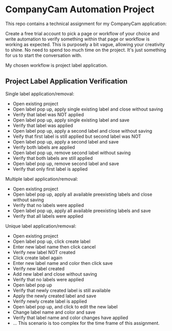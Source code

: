 # CompanyCam Automation Project

This repo contains a technical assignment for my CompanyCam application:

Create a free trial account to pick a page or workflow of your choice and write automation to verify something within that page or workflow is working as expected. This is purposely a bit vague, allowing your creativity to shine. No need to spend too much time on the project. It's just something for us to start the conversation with.

My chosen workflow is project label application.

## Project Label Application Verification

Single label application/removal:

- Open existing project
- Open label pop up, apply single existing label and close without saving
- Verify that label was NOT applied
- Open label pop up, apply single existing label and save
- Verify that label was applied
- Open label pop up, apply a second label and close without saving
- Veify that first label is still applied but second label was NOT
- Open label pop up, apply a second label and save
- Verify both labels are applied
- Open label pop up, remove second label without saving
- Verify that both labels are still applied
- Open label pop up, remove second label and save
- Verify that only first label is applied

Multiple label application/removal:

- Open existing project
- Open label pop up, apply all available preexisting labels and close without saving
- Verify that no labels were applied
- Open label pop up, apply all available preexisting labels and save
- Verify that all labels were applied

Unique label application/removal:

- Open existing project
- Open label pop up, click create label
- Enter new label name then click cancel
- Verify new label NOT created
- Click create label again
- Enter new label name and color then click save
- Verify new label created
- Add new label and close without saving
- Verify that no labels were applied
- Open label pop up
- Verify that newly created label is still available
- Apply the newly created label and save
- Verify newly create label is applied
- Open label pop up, and click to edit the new label
- Change label name and color and save
- Verify that label name and color changes have applied
- ... This scenario is too complex for the time frame of this assignment.
